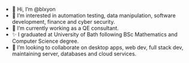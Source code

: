 - 👋 Hi, I’m @blxyon
- 👀 I’m interested in automation testing, data manipulation, software development, finance and cyber security.
- 🌱 I’m currently working as a QE consultant.
- ✨ I graduated at University of Bath following BSc Mathematics and Computer Science degree.
- 💞️ I’m looking to collaborate on desktop apps, web dev, full stack dev, maintaining server, databases and cloud services.

<!---
blxyon/blxyon is a ✨ special ✨ repository because its `README.md` (this file) appears on your GitHub profile.
You can click the Preview link to take a look at your changes.
--->
